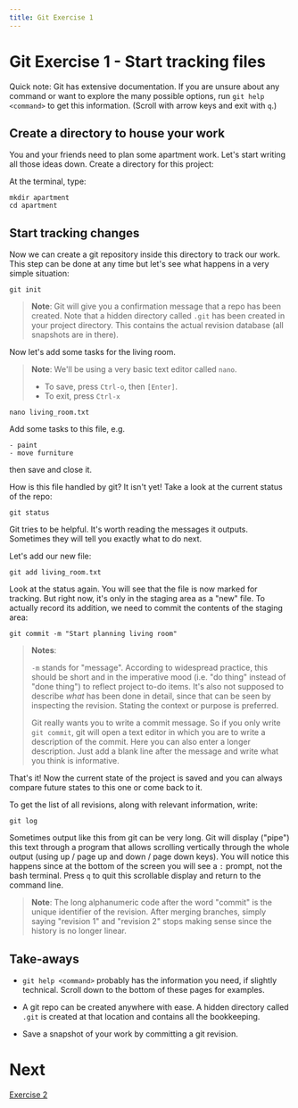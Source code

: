 ```yaml
---
title: Git Exercise 1
---
```


# Git Exercise 1 - Start tracking files

Quick note: Git has extensive documentation. If you are unsure about
any command or want to explore the many possible options, run `git
help <command>` to get this information. (Scroll with arrow keys and
exit with `q`.)

## Create a directory to house your work

You and your friends need to plan some apartment work.  Let's start
writing all those ideas down. Create a directory for this project:

At the terminal, type:
~~~
mkdir apartment
cd apartment
~~~


## Start tracking changes

Now we can create a git repository inside this directory to track our
work. This step can be done at any time but let's see what happens in
a very simple situation:

~~~
git init
~~~

> **Note**: Git will give you a confirmation message that a repo has
> been created.  Note that a hidden directory called `.git` has been
> created in your project directory. This contains the actual revision
> database (all snapshots are in there).

Now let's add some tasks for the living room. 

> **Note**: We'll be using a very basic text editor called `nano`.
>
> - To save, press `Ctrl-o`, then `[Enter]`.
> - To exit, press `Ctrl-x`

~~~
nano living_room.txt
~~~

Add some tasks to this file, e.g.
~~~
- paint
- move furniture
~~~
then save and close it.

How is this file handled by git? It isn't yet!
Take a look at the current status of the repo:

~~~
git status
~~~

Git tries to be helpful. It's worth reading the messages it outputs.
Sometimes they will tell you exactly what to do next.

Let's add our new file:

~~~
git add living_room.txt
~~~

Look at the status again. You will see that the file is now marked for
tracking. But right now, it's only in the staging area as a "new"
file. To actually record its addition, we need to commit the contents of
the staging area:

~~~
git commit -m "Start planning living room"
~~~

> **Notes**: 
>
> `-m` stands for "message". According to widespread practice, this
> should be short and in the imperative mood (i.e. "do thing" instead
> of "done thing") to reflect project to-do items. It's also not
> supposed to describe *what* has been done in detail, since that can
> be seen by inspecting the revision. Stating the context or purpose
> is preferred.
>
> Git really wants you to write a commit message. So if you only write
> `git commit`, git will open a text editor in which you are to write
> a description of the commit. Here you can also enter a longer
> description. Just add a blank line after the message and write what
> you think is informative.

That's it! Now the current state of the project is saved and you can
always compare future states to this one or come back to it.

To get the list of all revisions, along with relevant information, write:

~~~
git log
~~~

Sometimes output like this from git can be very long.  Git will
display ("pipe") this text through a program that allows scrolling
vertically through the whole output (using up / page up and down /
page down keys). You will notice this happens since at the bottom of
the screen you will see a `:` prompt, not the bash terminal. Press `q`
to quit this scrollable display and return to the command line.

> **Note**: The long alphanumeric code after the word "commit" is the
> unique identifier of the revision. After merging branches, simply
> saying "revision 1" and "revision 2" stops making sense since the
> history is no longer linear.


## Take-aways

* `git help <command>` probably has the information you need, if
  slightly technical. Scroll down to the bottom of these pages for
  examples.
  
* A git repo can be created anywhere with ease. A hidden directory
  called `.git` is created at that location and contains all the
  bookkeeping.
  
* Save a snapshot of your work by committing a git revision.


# Next

[Exercise 2](git-exercise-2.md)
